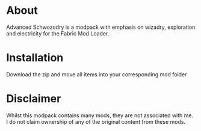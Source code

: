 # About

Advanced Schwozodry is a modpack with emphasis on wizadry, exploration and electricity for the Fabric Mod Loader.

# Installation

Download the zip and move all items into your corresponding mod folder

# Disclaimer

Whilst this modpack contains many mods, they are not associated with me. I do not claim ownership of any of the original content from these mods.
